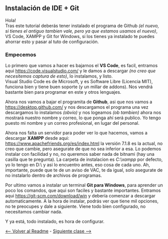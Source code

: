 ## Instalación de IDE + Git
Hola!  
Tras este tutorial deberás tener instalado el programa de Github *(el nuevo, si tienes el antiguo tambien vale, pero ya que estamos usamos el nuevo)*, VS Code, XAMPP y Git for Windows, si los tienes ya instalado te puedes ahorrar esto y pasar al tuto de configuración.  
  
### Empecemos  
  
Lo primero que vamos a hacer es bajarnos el **VS Code**, es facil, entramos aqui <https://code.visualstudio.com/> y le damos a descargar *(no creo que necesitemos captura de esto)*, lo instalamos, y listo.  
Visual Studio Code es de Microsoft, y es Software Libre (Licencia MIT), funciona bien y tiene buen soporte (y un millar de addons). Nos vendrá bastante bien para programar en este y otros lenguajes.  
  
Ahora nos vamos a bajar el programita de **Github**, asi que nos vamos a <https://desktop.github.com/> y nos descargamos el programa una vez descargamos lo instalamos *(obvio)* y nos logeamos *(ob tambien)* ahora nos mostrará nuestro nombre y correo, lo que ponga ahí será publico. Yo tengo puesto mi nombre y un correo profesional, en lugar del personal.  
  
Ahora nos falta un servidor para poder ver lo que hacemos, vamos a descargar **XAMPP** desde aqui: <https://www.apachefriends.org/es/index.html> la versión 7.1.8 es la actual, no creo que cambie, pero asegurate de que no sea inferior a esa.
Lo podemos instalar con facilidad y no, no queremos saber nada de bitnami (hay una casilla que te pregunta). La carpeta de instalacion es *C:\xampp* por defecto, yo lo tengo en D:\ y asi lo encuentro antes, eso cosa de cada uno. Ah, importante, puede que te de un aviso de VAC, te da igual, solo asegurate de no instalarlo dentro de archivos de programas.  
  
Por ultimo vamos a instalar un terminal **Git para Windows**, para aprender un poco los comandos, que aqui son faciles y bastante importantes. Entramos aqui <https://git-scm.com/download/win> y debería comenzar a descargar automaticamente. A la hora de instalar, podrás ver que tiene mil opciones, no te preocupes y dale a siguiente. Viene todo bien configurado, no necesitamos cambiar nada.  
  
Y ya está, todo instalado, es hora de configurar.  
  
[<-- Volver al Readme](https://github.com/EduFdezSoy/curso-php/blob/master/README.md#curso-php) - [Siguiente clase -->](https://github.com/EduFdezSoy/curso-php/blob/master/configuracion-ghd.md)  